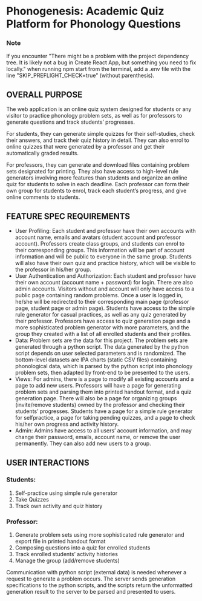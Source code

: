 # Phonogenesis: Academic Quiz Platform for Phonology Questions #

### Note ###
If you encounter "There might be a problem with the project dependency tree. It is likely not a bug in Create React App, but something you need to fix locally." when running npm start from the terminal, add a .env file with the line "SKIP_PREFLIGHT_CHECK=true" (without parenthesis).

## OVERALL PURPOSE ##
The web application is an online quiz system designed for students or any visitor to
practice phonology problem sets, as well as for professors to generate questions and track
students’ progresses.

For students, they can generate simple quizzes for their self-studies, check their answers,
and track their quiz history in detail. They can also enrol to online quizzes that were generated by
a professor and get their automatically graded results.

For professors, they can generate and download files containing problem sets designated
for printing. They also have access to high-level rule generators involving more features
than students and organize an online quiz for students to solve in each deadline. Each professor
can form their own group for students to enrol, track each student’s progress, and give online
comments to students.

## FEATURE SPEC REQUIREMENTS ##
* User Profiling: Each student and professor have their own accounts with account name,
emails and avatars (student account and professor account). Professors create class
groups, and students can enrol to their corresponding groups. This information will be
part of account information and will be public to everyone in the same group. Students
will also have their own quiz and practice history, which will be visible to the professor
in his/her group.
* User Authentication and Authorization: Each student and professor have their own
account (account name + password) for login. There are also admin accounts. Visitors
without and account will only have access to a public page containing random problems.
Once a user is logged in, he/she will be redirected to their corresponding main page
(professor page, student page or admin page). Students have access to the simple rule
generator for casual practices, as well as any quiz generated by their professor. Professors
have access to quiz generation page and a more sophisticated problem generator with
more parameters, and the group they created with a list of all enrolled students and their
profiles.
* Data: Problem sets are the data for this project. The problem sets are generated through a
python script. The data generated by the python script depends on user selected
parameters and is randomized. The bottom-level datasets are IPA charts (static CSV files)
containing phonological data, which is parsed by the python script into phonology
problem sets, then adapted by front-end to be presented to the users.
* Views: For admins, there is a page to modify all existing accounts and a page to add new
users. Professors will have a page for generating problem sets and parsing them into
printed handout format, and a quiz generation page. There will also be a page for
organizing groups (invite/remove students) owned by the professor and checking their
students’ progresses. Students have a page for a simple rule generator for selfpractice,
a page for taking pending quizzes, and a page to check his/her own progress and
activity history.
* Admin: Admins have access to all users’ account information, and may change their
password, emails, account name, or remove the user permanently. They can also add new
users to a group.

## USER INTERACTIONS ##

### Students: ###
1. Self-practice using simple rule generator
2. Take Quizzes
3. Track own activity and quiz history

### Professor: ###
1. Generate problem sets using more sophisticated rule generator and export file
in printed handout format
2. Composing questions into a quiz for enrolled students
3. Track enrolled students’ activity histories
4. Manage the group (add/remove students)

Communication with python script (external data) is needed whenever a request to generate a
problem occurs. The server sends generation specifications to the python scripts, and the scripts
return the unformatted generation result to the server to be parsed and presented to users.

